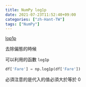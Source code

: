 ```yaml
---
title: NumPy log1p
date: 2021-07-23T11:52:40+09:00
categories: ["zh-Hant-TW"]
tags: ["NumPy"]
---
```

[lop1p](https://numpy.org/doc/stable/reference/generated/numpy.log1p.html)

去除偏態的時候

可以利用的函數 `log1p`

```python
df['Fare'] = np.log1p(df['Fare'])
```

必須注意的是代入的值必須大於等於 0
